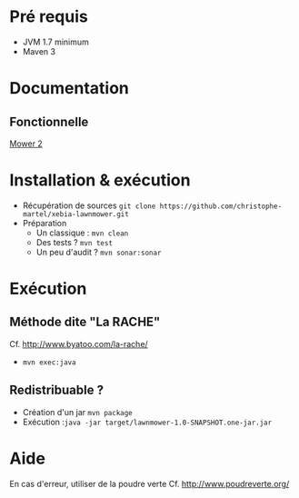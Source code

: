 
# Pré requis
* JVM 1.7 minimum
* Maven 3

# Documentation
## Fonctionnelle
[Mower 2](documents/mower2.pdf "libellé du sujet")

# Installation & exécution
* Récupération de sources `git clone https://github.com/christophe-martel/xebia-lawnmower.git`
* Préparation
    * Un classique : `mvn clean`
    * Des tests ? `mvn test`
    * Un peu d'audit ? `mvn sonar:sonar`

# Exécution
## Méthode dite "La RACHE"
Cf. http://www.byatoo.com/la-rache/
* `mvn exec:java`

## Redistribuable ?
* Création d'un jar `mvn package`
* Exécution :`java -jar target/lawnmower-1.0-SNAPSHOT.one-jar.jar`

# Aide
En cas d'erreur, utiliser de la poudre verte
Cf. http://www.poudreverte.org/